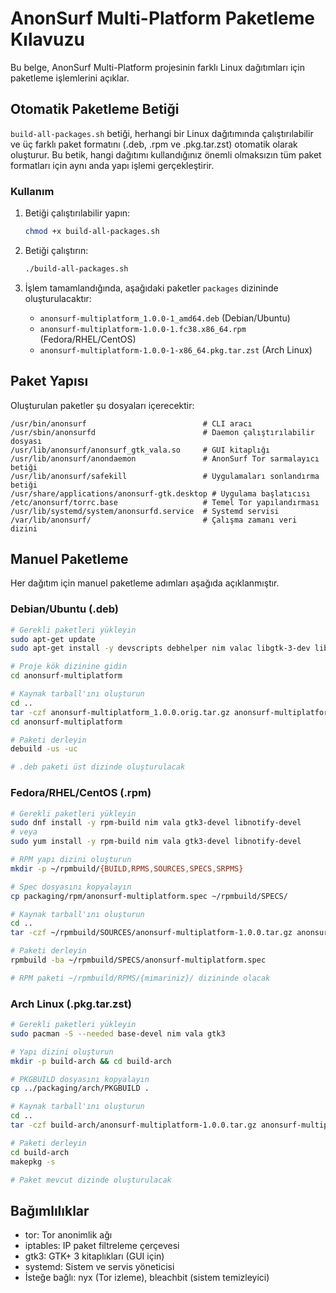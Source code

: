 # AnonSurf Multi-Platform Paketleme Kılavuzu

Bu belge, AnonSurf Multi-Platform projesinin farklı Linux dağıtımları için paketleme işlemlerini açıklar.

## Otomatik Paketleme Betiği

`build-all-packages.sh` betiği, herhangi bir Linux dağıtımında çalıştırılabilir ve üç farklı paket formatını (.deb, .rpm ve .pkg.tar.zst) otomatik olarak oluşturur. Bu betik, hangi dağıtımı kullandığınız önemli olmaksızın tüm paket formatları için aynı anda yapı işlemi gerçekleştirir.

### Kullanım

1. Betiği çalıştırılabilir yapın:
   ```bash
   chmod +x build-all-packages.sh
   ```

2. Betiği çalıştırın:
   ```bash
   ./build-all-packages.sh
   ```

3. İşlem tamamlandığında, aşağıdaki paketler `packages` dizininde oluşturulacaktır:
   - `anonsurf-multiplatform_1.0.0-1_amd64.deb` (Debian/Ubuntu)
   - `anonsurf-multiplatform-1.0.0-1.fc38.x86_64.rpm` (Fedora/RHEL/CentOS)
   - `anonsurf-multiplatform-1.0.0-1-x86_64.pkg.tar.zst` (Arch Linux)

## Paket Yapısı

Oluşturulan paketler şu dosyaları içerecektir:

```
/usr/bin/anonsurf                          # CLI aracı
/usr/sbin/anonsurfd                        # Daemon çalıştırılabilir dosyası
/usr/lib/anonsurf/anonsurf_gtk_vala.so     # GUI kitaplığı
/usr/lib/anonsurf/anondaemon               # AnonSurf Tor sarmalayıcı betiği
/usr/lib/anonsurf/safekill                 # Uygulamaları sonlandırma betiği
/usr/share/applications/anonsurf-gtk.desktop # Uygulama başlatıcısı
/etc/anonsurf/torrc.base                   # Temel Tor yapılandırması
/usr/lib/systemd/system/anonsurfd.service  # Systemd servisi
/var/lib/anonsurf/                         # Çalışma zamanı veri dizini
```

## Manuel Paketleme

Her dağıtım için manuel paketleme adımları aşağıda açıklanmıştır.

### Debian/Ubuntu (.deb)

```bash
# Gerekli paketleri yükleyin
sudo apt-get update
sudo apt-get install -y devscripts debhelper nim valac libgtk-3-dev libnotify-dev

# Proje kök dizinine gidin
cd anonsurf-multiplatform

# Kaynak tarball'ını oluşturun
cd ..
tar -czf anonsurf-multiplatform_1.0.0.orig.tar.gz anonsurf-multiplatform
cd anonsurf-multiplatform

# Paketi derleyin
debuild -us -uc

# .deb paketi üst dizinde oluşturulacak
```

### Fedora/RHEL/CentOS (.rpm)

```bash
# Gerekli paketleri yükleyin
sudo dnf install -y rpm-build nim vala gtk3-devel libnotify-devel
# veya
sudo yum install -y rpm-build nim vala gtk3-devel libnotify-devel

# RPM yapı dizini oluşturun
mkdir -p ~/rpmbuild/{BUILD,RPMS,SOURCES,SPECS,SRPMS}

# Spec dosyasını kopyalayın
cp packaging/rpm/anonsurf-multiplatform.spec ~/rpmbuild/SPECS/

# Kaynak tarball'ını oluşturun
cd ..
tar -czf ~/rpmbuild/SOURCES/anonsurf-multiplatform-1.0.0.tar.gz anonsurf-multiplatform

# Paketi derleyin
rpmbuild -ba ~/rpmbuild/SPECS/anonsurf-multiplatform.spec

# RPM paketi ~/rpmbuild/RPMS/{mimariniz}/ dizininde olacak
```

### Arch Linux (.pkg.tar.zst)

```bash
# Gerekli paketleri yükleyin
sudo pacman -S --needed base-devel nim vala gtk3

# Yapı dizini oluşturun
mkdir -p build-arch && cd build-arch

# PKGBUILD dosyasını kopyalayın
cp ../packaging/arch/PKGBUILD .

# Kaynak tarball'ını oluşturun
cd ..
tar -czf build-arch/anonsurf-multiplatform-1.0.0.tar.gz anonsurf-multiplatform

# Paketi derleyin
cd build-arch
makepkg -s

# Paket mevcut dizinde oluşturulacak
```

## Bağımlılıklar

- tor: Tor anonimlik ağı
- iptables: IP paket filtreleme çerçevesi
- gtk3: GTK+ 3 kitaplıkları (GUI için)
- systemd: Sistem ve servis yöneticisi
- İsteğe bağlı: nyx (Tor izleme), bleachbit (sistem temizleyici) 